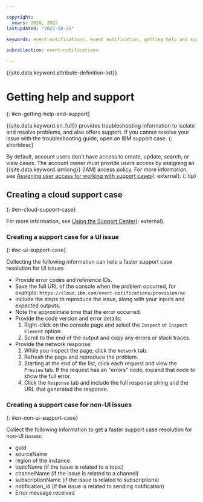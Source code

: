 ```yaml
---

copyright:
  years: 2020, 2022
lastupdated: "2022-10-26"

keywords: event-notifications, event notification, getting help and support

subcollection: event-notifications

---
```


{{site.data.keyword.attribute-definition-list}}

# Getting help and support
{: #en-getting-help-and-support}

{{site.data.keyword.en_full}} provides troubleshooting information to isolate and resolve problems, and also offers support. If you cannot resolve your issue with the troubleshooting guide, open an IBM support case.
{: shortdesc}

By default, account users don't have access to create, update, search, or view cases. The account owner must provide users access by assigning an {{site.data.keyword.iamlong}} (IAM) access policy. For more information, see [Assigning user access for working with support cases](/docs/get-support?topic=get-support-access#access){: external}.
{: tip}

## Creating a cloud support case
{: #en-cloud-support-case}

For more information, see [Using the Support Center](/docs/get-support?topic=get-support-using-avatar){: external}.

### Creating a support case for a UI issue
{: #ac-ui-support-case}

Collecting the following information can help a faster support case resolution for UI issues

- Provide error codes and reference IDs.
- Save the full URL of the console when the problem occurred, for example: `https://cloud.ibm.com/event-notifications/provision/ac`
- Include the steps to reproduce the issue, along with your inputs and expected outputs.
- Note the approximate time that the error occurred.
- Provide the code version and error details:
   1. Right-click on the console page and select the `Inspect` or `Inspect Element` option.
   1. Scroll to the end of the output and copy any errors or stack traces.
- Provide the network response:
   1. While you inspect the page, click the `Network` tab.
   1. Refresh the page and reproduce the problem.
   1. Starting at the end of the list, click each request and view the `Preview` tab. If the request has an "errors" node, expand that node to show the full error.
   1. Click the `Response` tab and include the full response string and the URL that generated the response.

### Creating a support case for non-UI issues
{: #en-non-ui-support-case}

Collect the following information to get a faster support case resolution for non-UI issues:

- guid
- sourceName
- region of the instance
- topicName (if the issue is related to a topic)
- channelName (if the issue is related to a channel)
- subscriptionName (if the issue is related to subscriptions)
- notification_id (if the issue is related to sending notification)
- Error message received
